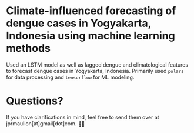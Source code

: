 # Climate-influenced forecasting of dengue cases in Yogyakarta, Indonesia using machine learning methods

Used an LSTM model as well as lagged dengue and climatological features to forecast dengue cases in Yogyakarta, Indonesia. Primarily used `polars` for data processing and `tensorflow` for ML modeling. 



# Questions?

If you have clarifications in mind, feel free to send them over at jprmaulion[at]gmail[dot]com. 🫶🏾
